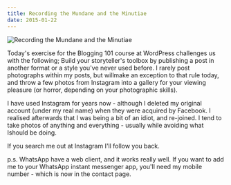 ```yaml
---
title: Recording the Mundane and the Minutiae
date: 2015-01-22
---
```


![Recording the Mundane and the Minutiae](https://source.unsplash.com/_nRpqIBM40Q/1600x900)

Today's exercise for the Blogging 101 course at WordPress challenges us with the following; Build your storyteller's toolbox by publishing a post in another format or a style you've never used before. I rarely post photographs within my posts, but willmake an exception to that rule today, and throw a few photos from Instagram into a gallery for your viewing pleasure (or horror, depending on your photographic skills).

I have used Instagram for years now - although I deleted my original account (under my real name) when they were acquired by Facebook. I realised afterwards that I was being a bit of an idiot, and re-joined. I tend to take photos of anything and everything - usually while avoiding what Ishould be doing.

If you search me out at Instagram I'll follow you back.

p.s. WhatsApp have a web client, and it works really well. If you want to add me to your WhatsApp instant messenger app, you'll need my mobile number - which is now in the contact page.